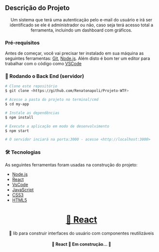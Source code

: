 ## Descrição do Projeto
<p align="center">
Um sistema que terá uma autenticação pelo e-mail do usuário e irá ser identificado se ele é administrador ou não, caso seja terá acesso total a ferramenta, incluindo um dashboard com gráficos.

### Pré-requisitos

Antes de começar, você vai precisar ter instalado em sua máquina as seguintes ferramentas:
[Git](https://git-scm.com), [Node.js](https://nodejs.org/en/). 
Além disto é bom ter um editor para trabalhar com o código como [VSCode](https://code.visualstudio.com/)

### 🎲 Rodando o Back End (servidor)

```bash
# Clone este repositório
$ git clone <https://github.com/Renatonapoli/Projeto-WTF>

# Acesse a pasta do projeto no terminal/cmd
$ cd my-app

# Instale as dependências
$ npm install

# Execute a aplicação em modo de desenvolvimento
$ npm start

# O servidor inciará na porta:3000 - acesse <http://localhost:3000>
```

### 🛠 Tecnologias

As seguintes ferramentas foram usadas na construção do projeto:

- [Node.js](https://nodejs.org/en/)
- [React](https://pt-br.reactjs.org/)
- [VsCode](https://code.visualstudio.com/)
- [JavaScript](https://developer.mozilla.org/pt-BR/docs/Web/JavaScript)
- [CSS3](https://www.w3schools.com/css/)
- [HTML5](https://developer.mozilla.org/pt-BR/docs/Web/HTML)

<h1 align="center">
    <a href="https://pt-br.reactjs.org/">🔗 React </a>

</h1>
<p align="center">🚀 lib para construir interfaces do usuário com componentes reutilizáveis</p>

<h4 align="center"> 
	🚧  React 🚀 Em construção...  🚧
</h4>
